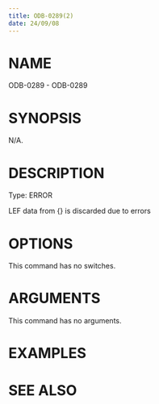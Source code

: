 ```yaml
---
title: ODB-0289(2)
date: 24/09/08
---
```


# NAME

ODB-0289 - ODB-0289

# SYNOPSIS

N/A.

# DESCRIPTION

Type: ERROR

LEF data from {} is discarded due to errors

# OPTIONS

This command has no switches.

# ARGUMENTS

This command has no arguments.

# EXAMPLES

# SEE ALSO
